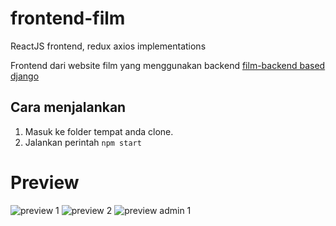 # frontend-film
ReactJS frontend, redux axios implementations

Frontend dari website film yang menggunakan backend [film-backend based django](https://github.com/nathanramli/film-backend)

## Cara menjalankan
1. Masuk ke folder tempat anda clone.
2. Jalankan perintah ```npm start```

# Preview

![preview 1](https://user-images.githubusercontent.com/17245129/85027435-20b97780-b1a4-11ea-9e8f-24217cb2187e.png)
![preview 2](https://user-images.githubusercontent.com/17245129/85027546-3f1f7300-b1a4-11ea-9923-fff8b85d8e0c.png)
![preview admin 1](https://user-images.githubusercontent.com/17245129/85028015-c66ce680-b1a4-11ea-8672-99fb6ca3022f.png)
